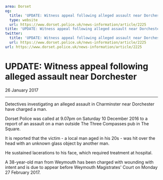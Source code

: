 ```yaml
area: Dorset
og:
  title: 'UPDATE: Witness appeal following alleged assault near Dorchester'
  type: website
  url: https://www.dorset.police.uk/news-information/article/2225
title: 'UPDATE: Witness appeal following alleged assault near Dorchester |'
twitter:
  title: 'UPDATE: Witness appeal following alleged assault near Dorchester'
  url: https://www.dorset.police.uk/news-information/article/2225
url: https://www.dorset.police.uk/news-information/article/2225
```

# UPDATE: Witness appeal following alleged assault near Dorchester

26 January 2017

* * *

Detectives investigating an alleged assault in Charminster near Dorchester have charged a man.

Dorset Police was called at 9.07pm on Saturday 10 December 2016 to a report of an assault on a man outside The Three Compasses pub in The Square.

It is reported that the victim - a local man aged in his 20s - was hit over the head with an unknown glass object by another man.

He sustained lacerations to his face, which required treatment at hospital.

A 38-year-old man from Weymouth has been charged with wounding with intent and is due to appear before Weymouth Magistrates' Court on Monday 27 February 2017.
